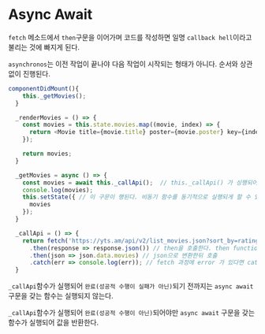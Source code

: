 # Async Await

`fetch` 메소드에서 `then`구문을 이어가며 코드를 작성하면
일명 `callback hell`이라고 불리는 것에 빠지게 된다.

`asynchronos`는 이전 작업이 끝나야 다음 작업이 시작되는 형태가 아니다. 순서와 상관없이 진행된다.


```js
componentDidMount(){
    this._getMovies();
  }

  _renderMovies = () => {
    const movies = this.state.movies.map((movie, index) => {
      return <Movie title={movie.title} poster={movie.poster} key={index} />;
    });

    return movies;
  }

  _getMovies = async () => {
    const movies = await this._callApi();  // this._callApi() 가 싱행되어 완료 된 후에
    console.log(movies);
    this.setState({ // 이 구문이 행된다. 비동기 함수를 동기적으로 실행되게 할 수 있다.
      movies
    });
  }

  _callApi = () => {
    return fetch('https://yts.am/api/v2/list_movies.json?sort_by=rating') // 작업이 완료되면
      .then(response => response.json()) // then을 호출한다. then function 은 1개의 attribute 만을 준다. 이것은 object이다. fetch의 결과물
      .then(json => json.data.movies) // json으로 변환한뒤 호출
      .catch(err => console.log(err)); // fetch 과정에 error 가 있다면 catch 해서 나에게 보여줘
  }
```

`_callApi`함수가 실행되어 `완료(성공적 수행이 실패가 아닌)`되기 전까지는 `async await` 구문을 갖는 함수는 실행되지 않는다.

`_callApi`함수가 실행되어 `완료(성공적 수행이 아닌)`되어야만 `async await` 구문을 갖는 함수가 실행되어 값을 반환한다.
